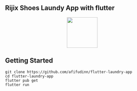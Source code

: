 ## Rijix Shoes Laundy App with flutter

<p align="center">
  <img src="https://avatars.githubusercontent.com/u/51034829?s=400&u=af173be992703933cf04d8e1d997673e48511a7b&v=4" width=100/>
</p>

## Getting Started

```
git clone https://github.com/afifudinn/flutter-laundry-app
cd flutter-laundry-app
flutter pub get
flutter run
```


